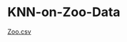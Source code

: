 # KNN-on-Zoo-Data

[Zoo.csv](https://github.com/rushikeshw791/KNN-on-Zoo-Data/files/9902766/Zoo.csv)
